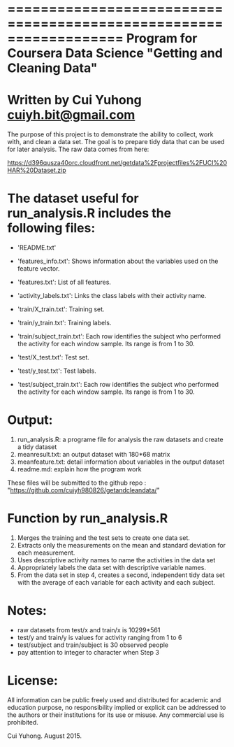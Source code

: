 ==================================================================
Program for Coursera Data Science "Getting and Cleaning Data"
==================================================================
Written by Cui Yuhong
cuiyh.bit@gmail.com
==================================================================

The purpose of this project is to demonstrate the ability to collect, work with, and clean a data set. The goal is to prepare tidy data that can be used for later analysis. The raw data comes from here:

https://d396qusza40orc.cloudfront.net/getdata%2Fprojectfiles%2FUCI%20HAR%20Dataset.zip 

The dataset useful for run_analysis.R includes the following files:
====================================================================

- 'README.txt'

- 'features_info.txt': Shows information about the variables used on the feature vector.

- 'features.txt': List of all features.

- 'activity_labels.txt': Links the class labels with their activity name.

- 'train/X_train.txt': Training set.

- 'train/y_train.txt': Training labels.

- 'train/subject_train.txt': Each row identifies the subject who performed the activity for each window sample. Its range is from 1 to 30. 

- 'test/X_test.txt': Test set.

- 'test/y_test.txt': Test labels.

- 'test/subject_train.txt': Each row identifies the subject who performed the activity for each window sample. Its range is from 1 to 30. 

Output:
=======
1. run_analysis.R: a programe file for analysis the raw datasets and create a tidy dataset
2. meanresult.txt: an output dataset with 180*68 matrix
3. meanfeature.txt: detail information about variables in the output dataset
4. readme.md: explain  how the program work

These files will be submitted to the github repo : "https://github.com/cuiyh980826/getandcleandata/"

Function by run_analysis.R
===========================
1. Merges the training and the test sets to create one data set.
2. Extracts only the measurements on the mean and standard deviation
for each measurement. 
3. Uses descriptive activity names to name the activities in the data
set 
4. Appropriately labels the data set with descriptive variable names. 
5. From the data set in step 4, creates a second, independent tidy 
data set with the average of each variable for each activity and each
subject.

Notes: 
======
- raw datasets from test/x and train/x is 10299*561
- test/y and train/y is values for activity ranging from 1 to 6
- test/subject and train/subject is 30 observed people
- pay attention to integer to character when Step 3

License:
========
All information can be public freely used and distributed for academic and education purpose, no responsibility implied or explicit can be addressed to the authors or their institutions for its use or misuse. Any commercial use is prohibited.

Cui Yuhong. August 2015.
